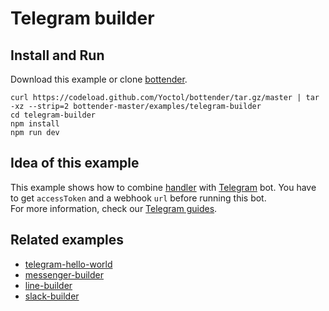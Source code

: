# Telegram builder

## Install and Run

Download this example or clone [bottender](https://github.com/Yoctol/bottender).

```
curl https://codeload.github.com/Yoctol/bottender/tar.gz/master | tar -xz --strip=2 bottender-master/examples/telegram-builder
cd telegram-builder
npm install
npm run dev
```

## Idea of this example

This example shows how to combine
[handler](https://bottender.js.org/docs/APIReference-Handler) with
[Telegram](https://telegram.org/) bot. You have to get `accessToken` and a
webhook `url` before running this bot.\
For more information, check our [Telegram guides](https://bottender.js.org/docs/Platforms-Telegram).

## Related examples

* [telegram-hello-world](../telegram-hello-world)
* [messenger-builder](../messenger-builder)
* [line-builder](../line-builder)
* [slack-builder](../slack-builder)
